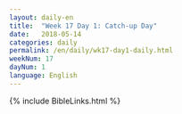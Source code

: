 ```yaml
---
layout: daily-en
title:  "Week 17 Day 1: Catch-up Day"
date:   2018-05-14
categories: daily
permalink: /en/daily/wk17-day1-daily.html
weekNum: 17
dayNum: 1
language: English
---
```


{% include BibleLinks.html %}
